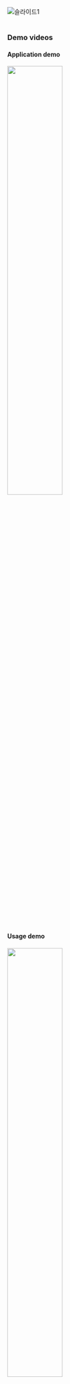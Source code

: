 ![슬라이드1](https://github.com/se-tmp/.github/assets/67845112/0a6512ed-4a03-454f-8000-db37ddc41f72)
#

### Demo videos

#### Application demo

[<img src="https://i.ytimg.com/vi/fEZtGU1hDqk/maxresdefault.jpg" width="50%">](https://www.youtube.com/watch?v=fEZtGU1hDqk "Tempomate demo1")


#### Usage demo

[<img src="https://i.ytimg.com/vi/fEZtGU1hDqk/maxresdefault.jpg" width="50%">](https://www.youtube.com/watch?v=fEZtGU1hDqk "Tempomate demo1")

## Proposal
[Document](https://github.com/se-tmp/document/releases)

With the growing interest in home automation, we propose research to improve the user experience. Current methods, like voice
commands and motion sensors, have limitations that necessitate specific requests or unusual actions from users. To address this, our research aims to create a more intuitive system. 

We will develop a service using the Matter protocol, a technology for managing smart devices, that enables users to trigger actions through natural behavior, such as gestures. Cameras connected to the system will employ posture recognition to identify user actions, like sitting, standing, or lying down. By recognizing user posture and their interactions with objects,
the system will automatically perform predefined actions.

This project empowers users to define actions based on their daily activities, making home automation more user-friendly. The research's primary goals are to develop a user-centric system that accurately understands user intentions and offers a more seamless and intuitive home automation experience

최근 스마트 홈에 대한 관심이 높아짐에 따라, 여러 기업들은 연결된 기기를 통합적으로 간편하게 제어하기 위한 방법을 연구하고 있습니다. 현재는 음성으로 서비스를 호출하여 특정 액션을 요청한다던지, 특정 센서에 움직임이 감지되면 특정 액션이 트리거되는 등의 방법이 존재합니다. 

그러나 이러한 방법들에는 한계가 존재합니다. 사용자에게 기기를 제어하기 위해서가 아니라면 하지 않았을, 특정한 호출이나 동작을 강제합니다. 이는 사용자가 무엇을 위해 이 동작을 의도했는지 알 수 없다는 점도 있습니다. 이러한 한계는 자연스럽게 내 의도를 파악하여 그에 맞는 행동을 하는 스마트 홈을 구축하길 원하는 사용자들의 니즈를 충족시킬 수 없습니다.

그래서 우리는 사용자들이 부자연스럽지 않은, 의도가 담긴 자연스러운 동작을 통해 특정 액션을 실행할 수 있는 플랫폼을 제안합니다. 

이 플랫폼은 Matter 프로토콜을 이용해 기기들을 통합하고, 관리할 수 있는 플랫폼을 제공합니다. 이 플랫폼에서, 유저는 어느 위치의 어떤 사물에서 어떤 동작을 취하는지에 따라 어떤 액션이 실행될 지를 설정할 수 있습니다. 이 플랫폼에 연결된 카메라를 이용해, 이 플랫폼은 유저의 위치와 자세를 추정합니다. 이런 방법으로 지정된 사물에서 설정해놓은 자세를 취하는 것을 인식하면 미리 지정된 액션을 실행합니다. 이 플랫폼을 이용해 유저는 기존의 홈 오토메이션보다 한 단계 앞서 작동하고, 유저의 의도를 더욱 더 잘 파악하여 동작하는 홈 오토메이션을 완성할 수 있습니다.

# Architecture
![final_architecture](https://github.com/se-tmp/.github/assets/67845112/430341d4-3ea1-40b8-873b-db803f8a7b25)


## Group Member

| NAME | DEPT. | E-mail |
|------------|------|------|
| Kwon JongIn  | Information Systems   | whddlswhdaud@naver.com   |
| Bae HyoJung  | Information Systems   | bhj09270@hanyang.ac.kr   |
| Jo Taesik    | Information Systems   | r4pidstart@hanyang.ac.kr   |
| Lee HyunSuk  | Information Systems   | leehyunsuk2000@gmail.com   |
| Nam Haixu    | Information Systems   | what-is-my-id@naver.com   |

---

```mermaid
gantt
    title TempoMate Project
    dateFormat  YYYY-MM-DD

    section Project design
        Select topic            :done,                2023-09-27, 2023-10-04
        Write Proposal          :done,                2023-10-04, 2023-10-13
        Write Requirements      :done,                2023-10-04, 2023-10-31
        Write Specification     :done,                2023-10-20, 2023-11-02
        Write Design            :done,                2023-11-17, 2023-12-06
        Write Implementation    :done,                2023-11-23, 2023-12-06

    section Frontend
        UI/UX design            :done,                2023-10-13, 2023-10-20
        Make prototype          :done,                2023-11-02, 2023-11-15
        Implement activities    :done,                2023-11-16, 2023-12-04
        Import matter           :done,                2023-11-24, 2023-11-26
        
    section Backend
        Modeling DB             :done,                2023-10-20, 2023-11-03    
        Design APIs             :done,                2023-10-20, 2023-11-03
        Implement DB & APIs     :done,                2023-11-03, 2023-11-21

    section Computer vision
        Research                :done,                2023-10-13, 2023-11-02
        Make dataset            :done,                2023-11-03, 2023-11-15
        Training Model          :done,                2023-11-15, 2023-11-18
        Implement requirements  :done,                2023-11-19, 2023-11-24

    section Schedule
        Submit Proposal         :milestone, done,     2023-10-13, 2023-10-13
        Submit Specification    :milestone, done,     2023-11-03, 2023-11-03
        Deadline                :milestone, done,     2023-12-08, 2023-12-08
        Presentation            :milestone,           2023-12-15, 2023-12-15
```
